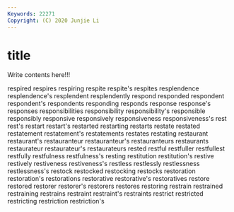 ```yaml
---
Keywords: 22271
Copyright: (C) 2020 Junjie Li
---
```


# title

Write contents here!!!

respired 
respires 
respiring 
respite 
respite's 
respites 
resplendence 
resplendence's 
resplendent 
resplendently
respond 
responded 
respondent 
respondent's 
respondents 
responding 
responds 
response 
response's 
responses
responsibilities 
responsibility 
responsibility's 
responsible 
responsibly 
responsive 
responsively 
responsiveness 
responsiveness's 
rest
rest's 
restart 
restart's 
restarted 
restarting 
restarts 
restate 
restated 
restatement 
restatement's
restatements 
restates 
restating 
restaurant 
restaurant's 
restauranteur 
restauranteur's 
restauranteurs 
restaurants 
restaurateur
restaurateur's 
restaurateurs 
rested 
restful 
restfuller 
restfullest 
restfully 
restfulness 
restfulness's 
resting
restitution 
restitution's 
restive 
restively 
restiveness 
restiveness's 
restless 
restlessly 
restlessness 
restlessness's
restock 
restocked 
restocking 
restocks 
restoration 
restoration's 
restorations 
restorative 
restorative's 
restoratives
restore 
restored 
restorer 
restorer's 
restorers 
restores 
restoring 
restrain 
restrained 
restraining
restrains 
restraint 
restraint's 
restraints 
restrict 
restricted 
restricting 
restriction 
restriction's 
